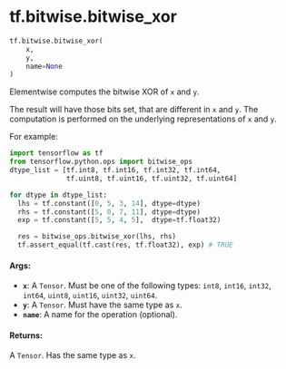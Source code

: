 <div itemscope itemtype="http://developers.google.com/ReferenceObject">
<meta itemprop="name" content="tf.bitwise.bitwise_xor" />
<meta itemprop="path" content="Stable" />
</div>

# tf.bitwise.bitwise_xor

``` python
tf.bitwise.bitwise_xor(
    x,
    y,
    name=None
)
```

Elementwise computes the bitwise XOR of `x` and `y`.

The result will have those bits set, that are different in `x` and `y`. The
computation is performed on the underlying representations of `x` and `y`.

For example:

```python
import tensorflow as tf
from tensorflow.python.ops import bitwise_ops
dtype_list = [tf.int8, tf.int16, tf.int32, tf.int64,
              tf.uint8, tf.uint16, tf.uint32, tf.uint64]

for dtype in dtype_list:
  lhs = tf.constant([0, 5, 3, 14], dtype=dtype)
  rhs = tf.constant([5, 0, 7, 11], dtype=dtype)
  exp = tf.constant([5, 5, 4, 5],  dtype=tf.float32)

  res = bitwise_ops.bitwise_xor(lhs, rhs)
  tf.assert_equal(tf.cast(res, tf.float32), exp) # TRUE
```

#### Args:

* <b>`x`</b>: A `Tensor`. Must be one of the following types: `int8`, `int16`, `int32`, `int64`, `uint8`, `uint16`, `uint32`, `uint64`.
* <b>`y`</b>: A `Tensor`. Must have the same type as `x`.
* <b>`name`</b>: A name for the operation (optional).


#### Returns:

A `Tensor`. Has the same type as `x`.